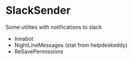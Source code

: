 # SlackSender
 Some utilites with notifications to slack

* Innabot 
* NightLineMessages (stat from helpdeskeddy)
* ReSavePermissions


